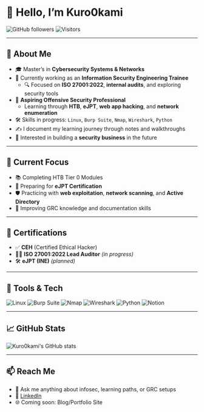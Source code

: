 # 👋 Hello, I’m Kuro0kami

![GitHub followers](https://img.shields.io/github/followers/yourusername?label=Follow&style=social)
![Visitors](https://komarev.com/ghpvc/?username=yourusername&color=blue)

---

## 🧠 About Me

- 🎓 Master’s in **Cybersecurity Systems & Networks**
- 💼 Currently working as an **Information Security Engineering Trainee**
  - 🔍 Focused on **ISO 27001:2022**, **internal audits**, and exploring security tools
- 🎯 **Aspiring Offensive Security Professional**
  - Learning through **HTB**, **eJPT**, **web app hacking**, and **network enumeration**
- 🛠️ Skills in progress: `Linux`, `Burp Suite`, `Nmap`, `Wireshark`, `Python`
- ✍️ I document my learning journey through notes and walkthroughs
- 🧩 Interested in building a **security business** in the future

---

## 🚀 Current Focus

- 📚 Completing HTB Tier 0 Modules
- 📌 Preparing for **eJPT Certification**
- 🛡️ Practicing with **web exploitation**, **network scanning**, and **Active Directory**
- 📝 Improving GRC knowledge and documentation skills

---

## 📘 Certifications

- ✅ **CEH** (Certified Ethical Hacker)
- 🕵️‍♂️ **ISO 27001:2022 Lead Auditor** *(in progress)*
- 🛠️ **eJPT (INE)** *(planned)*

---

## 🧰 Tools & Tech

![Linux](https://img.shields.io/badge/-Linux-FCC624?style=flat-square&logo=linux&logoColor=black)
![Burp Suite](https://img.shields.io/badge/-Burp%20Suite-orange?style=flat-square&logo=burpsuite&logoColor=white)
![Nmap](https://img.shields.io/badge/-Nmap-blue?style=flat-square)
![Wireshark](https://img.shields.io/badge/-Wireshark-1679A7?style=flat-square&logo=wireshark&logoColor=white)
![Python](https://img.shields.io/badge/-Python-3776AB?style=flat-square&logo=python&logoColor=white)
![Notion](https://img.shields.io/badge/-Notion-000?style=flat-square&logo=notion&logoColor=white)

---

## 📈 GitHub Stats

![Kuro0kami's GitHub stats](https://github-readme-stats.vercel.app/api?username=yourusername&show_icons=true&theme=radical)

---

## 📫 Reach Me

- 💬 Ask me anything about infosec, learning paths, or GRC setups
- 🔗 [LinkedIn](https://linkedin.com/in/yourlinkedin)
- 🌐 Coming soon: Blog/Portfolio Site